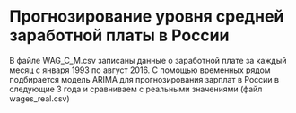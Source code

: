 # Прогнозирование уровня средней заработной платы в России

В файле WAG_C_M.csv записаны данные о заработной плате за каждый месяц с января 1993 по август 2016. С помощью временных рядом подбирается модель ARIMA для прогнозирования зарплат в России в следующие 3 года и сравниваем с реальными значениями (файл wages_real.csv)

